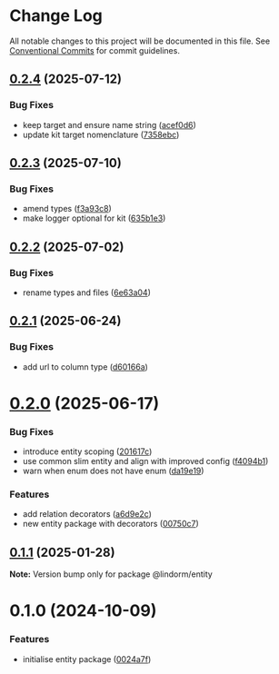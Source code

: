 # Change Log

All notable changes to this project will be documented in this file.
See [Conventional Commits](https://conventionalcommits.org) for commit guidelines.

## [0.2.4](https://github.com/lindorm-io/monorepo/compare/@lindorm/entity@0.2.3...@lindorm/entity@0.2.4) (2025-07-12)

### Bug Fixes

- keep target and ensure name string ([acef0d6](https://github.com/lindorm-io/monorepo/commit/acef0d6404b010821ee10d98fdb813cf9898a3e5))
- update kit target nomenclature ([7358ebc](https://github.com/lindorm-io/monorepo/commit/7358ebcbe11ed4a4ed5c581ebeebefd64637c1e5))

## [0.2.3](https://github.com/lindorm-io/monorepo/compare/@lindorm/entity@0.2.2...@lindorm/entity@0.2.3) (2025-07-10)

### Bug Fixes

- amend types ([f3a93c8](https://github.com/lindorm-io/monorepo/commit/f3a93c899decb91826555bdd1edd35d561c4506a))
- make logger optional for kit ([635b1e3](https://github.com/lindorm-io/monorepo/commit/635b1e397130adbf114e9d20ce3356225ffb027d))

## [0.2.2](https://github.com/lindorm-io/monorepo/compare/@lindorm/entity@0.2.1...@lindorm/entity@0.2.2) (2025-07-02)

### Bug Fixes

- rename types and files ([6e63a04](https://github.com/lindorm-io/monorepo/commit/6e63a040d1fe11dd8363b73d958d16a1c7c7b31f))

## [0.2.1](https://github.com/lindorm-io/monorepo/compare/@lindorm/entity@0.2.0...@lindorm/entity@0.2.1) (2025-06-24)

### Bug Fixes

- add url to column type ([d60166a](https://github.com/lindorm-io/monorepo/commit/d60166a77d25929a308bb3078da28741f1e8c094))

# [0.2.0](https://github.com/lindorm-io/monorepo/compare/@lindorm/entity@0.1.1...@lindorm/entity@0.2.0) (2025-06-17)

### Bug Fixes

- introduce entity scoping ([201617c](https://github.com/lindorm-io/monorepo/commit/201617c57e453015a7f42b30d75a122fab7b4a35))
- use common slim entity and align with improved config ([f4094b1](https://github.com/lindorm-io/monorepo/commit/f4094b173f11af4d342ece49d8a3ff72f1846d20))
- warn when enum does not have enum ([da19e19](https://github.com/lindorm-io/monorepo/commit/da19e1984bbaec5140f4ea596e6d744f0a7c41cb))

### Features

- add relation decorators ([a6d9e2c](https://github.com/lindorm-io/monorepo/commit/a6d9e2c5e712f769d23dc3877a932efd458f34c9))
- new entity package with decorators ([00750c7](https://github.com/lindorm-io/monorepo/commit/00750c7380e1c934be8f3f317b4fba7b834f90a8))

## [0.1.1](https://github.com/lindorm-io/monorepo/compare/@lindorm/entity@0.1.0...@lindorm/entity@0.1.1) (2025-01-28)

**Note:** Version bump only for package @lindorm/entity

# 0.1.0 (2024-10-09)

### Features

- initialise entity package ([0024a7f](https://github.com/lindorm-io/monorepo/commit/0024a7fc1d417683eb77c2a985b3bf483396f011))
